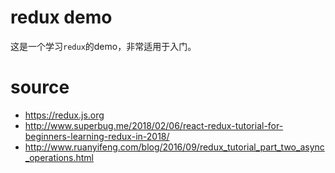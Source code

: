 # redux demo

这是一个学习`redux`的demo，非常适用于入门。

# source

  - https://redux.js.org
  - http://www.superbug.me/2018/02/06/react-redux-tutorial-for-beginners-learning-redux-in-2018/
  - http://www.ruanyifeng.com/blog/2016/09/redux_tutorial_part_two_async_operations.html
